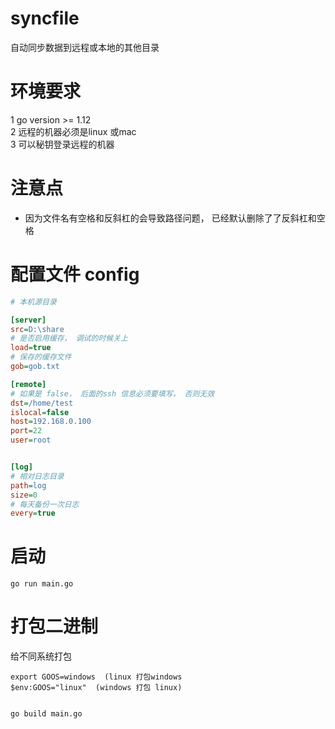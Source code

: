 # syncfile
自动同步数据到远程或本地的其他目录


# 环境要求

1 go version >= 1.12  
2 远程的机器必须是linux 或mac  
3 可以秘钥登录远程的机器  

# 注意点

- 因为文件名有空格和反斜杠的会导致路径问题， 已经默认删除了了反斜杠和空格  

# 配置文件 config
```ini
# 本机源目录

[server]
src=D:\share
# 是否启用缓存， 调试的时候关上
load=true
# 保存的缓存文件
gob=gob.txt

[remote]
# 如果是 false， 后面的ssh 信息必须要填写， 否则无效
dst=/home/test
islocal=false
host=192.168.0.100
port=22
user=root


[log]
# 相对日志目录
path=log
size=0
# 每天备份一次日志
every=true
```

# 启动 
```
go run main.go
```

# 打包二进制
给不同系统打包
```
export GOOS=windows  (linux 打包windows
$env:GOOS="linux"  (windows 打包 linux)  
```
```

go build main.go
```
